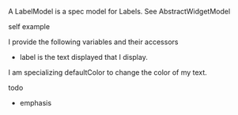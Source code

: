 A LabelModel is a spec model for Labels.
See AbstractWidgetModel

self example

I provide the following variables and their accessors
- label is the text displayed that I display.

I am specializing defaultColor to change the color of my text.

todo
- emphasis